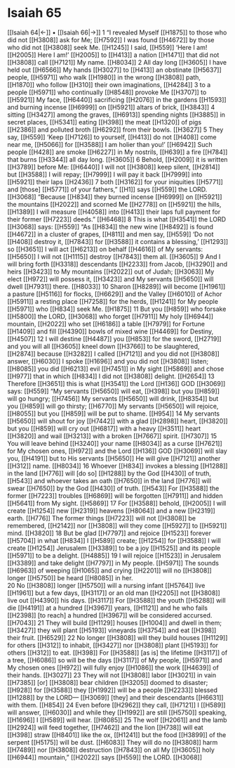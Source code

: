 # Isaiah 65
[[Isaiah 64|←]] • [[Isaiah 66|→]]
1 “I revealed Myself [[H1875]] to those who did not [[H3808]] ask for Me; [[H7592]] I was found [[H4672]] by those who did not [[H3808]] seek Me. [[H1245]] I said, [[H559]] ‘Here I am! [[H2005]] Here I am!’ [[H2005]] to [[H413]] a nation [[H1471]] that did not [[H3808]] call [[H7121]] My name. [[H8034]] 
2 All day long [[H3605]] I have held out [[H6566]] My hands [[H3027]] to [[H413]] an obstinate [[H5637]] people, [[H5971]] who walk [[H1980]] in the wrong [[H3808]] path, [[H1870]] who follow [[H310]] their own imaginations, [[H4284]] 
3 to a people [[H5971]] who continually [[H8548]] provoke Me [[H3707]] to [[H5921]] My face, [[H6440]] sacrificing [[H2076]] in the gardens [[H1593]] and burning incense [[H6999]] on [[H5921]] altars of brick, [[H3843]] 
4 sitting [[H3427]] among the graves, [[H6913]] spending nights [[H3885]] in secret places, [[H5341]] eating [[H398]] the meat [[H1320]] of pigs [[H2386]] and polluted broth [[H6292]] from their bowls. [[H3627]] 
5 They say, [[H559]] ‘Keep [[H7126]] to yourself, [[H413]] do not [[H408]] come near me, [[H5066]] for [[H3588]] I am holier than you!’ [[H6942]] Such people [[H428]] are smoke [[H6227]] in My nostrils, [[H639]] a fire [[H784]] that burns [[H3344]] all day long. [[H3605]] 
6 Behold, [[H2009]] it is written [[H3789]] before Me: [[H6440]] I will not [[H3808]] keep silent, [[H2814]] but [[H3588]] I will repay; [[H7999]] I will pay it back [[H7999]] into [[H5921]] their laps [[H2436]] 
7 both [[H3162]] for your iniquities [[H5771]] and [those] [[H5771]] of your fathers,” [[H1]] says [[H559]] the LORD. [[H3068]] “Because [[H834]] they burned incense [[H6999]] on [[H5921]] the mountains [[H2022]] and scorned Me [[H2778]] on [[H5921]] the hills, [[H1389]] I will measure [[H4058]] into [[H413]] their laps  full payment for their former [[H7223]] deeds.” [[H6468]] 
8 This is what [[H3541]] the LORD [[H3068]] says: [[H559]] “As [[H834]] the new wine [[H8492]] is found [[H4672]] in a cluster of grapes, [[H811]] and men say, [[H559]] ‘Do not [[H408]] destroy it, [[H7843]] for [[H3588]] it contains  a blessing,’ [[H1293]] so [[H3651]] I will act [[H6213]] on behalf [[H4616]] of My servants: [[H5650]] I will not [[H1115]] destroy [[H7843]] them all. [[H3605]] 
9 And I will bring forth [[H3318]] descendants [[H2233]] from Jacob, [[H3290]] and heirs [[H3423]] to My mountains [[H2022]] out of Judah; [[H3063]] My elect [[H972]] will possess it, [[H3423]] and My servants [[H5650]] will dwell [[H7931]] there. [[H8033]] 
10 Sharon [[H8289]] will become [[H1961]] a pasture [[H5116]] for flocks, [[H6629]] and the Valley [[H6010]] of Achor [[H5911]] a resting place [[H7258]] for the herds, [[H1241]] for My people [[H5971]] who [[H834]] seek Me. [[H1875]] 
11 But you [[H859]] who forsake [[H5800]] the LORD, [[H3068]] who forget [[H7911]] My holy [[H6944]] mountain, [[H2022]] who set [[H6186]] a table [[H7979]] for Fortune [[H1409]] and fill [[H4390]] bowls of mixed wine [[H4469]] for Destiny, [[H4507]] 
12 I will destine [[H4487]] you [[H853]] for the sword, [[H2719]] and you will all [[H3605]] kneel down [[H3766]] to be slaughtered, [[H2874]] because [[H3282]] I called [[H7121]] and you did not [[H3808]] answer, [[H6030]] I spoke [[H1696]] and you did not [[H3808]] listen; [[H8085]] you did [[H6213]] evil [[H7451]] in My sight [[H5869]] and chose [[H977]] that in which [[H834]] I did not [[H3808]] delight. [[H2654]] 
13 Therefore [[H3651]] this is what [[H3541]] the Lord [[H136]] GOD [[H3069]] says: [[H559]] “My servants [[H5650]] will eat, [[H398]] but you [[H859]] will go hungry; [[H7456]] My servants [[H5650]] will drink, [[H8354]] but you [[H859]] will go thirsty; [[H6770]] My servants [[H5650]] will rejoice, [[H8055]] but you [[H859]] will be put to shame. [[H954]] 
14 My servants [[H5650]] will shout for joy [[H7442]] with a glad [[H2898]] heart, [[H3820]] but you [[H859]] will cry out [[H6817]] with a heavy [[H3511]] heart [[H3820]] and wail [[H3213]] with a broken [[H7667]] spirit. [[H7307]] 
15 You will leave behind [[H3240]] your name [[H8034]] as a curse [[H7621]] for My chosen ones, [[H972]] and the Lord [[H136]] GOD [[H3069]] will slay you, [[H4191]] but to His servants [[H5650]] He will give [[H7121]] another [[H312]] name. [[H8034]] 
16 Whoever [[H834]] invokes a blessing [[H1288]] in the land [[H776]] will [do so] [[H1288]] by the God [[H430]] of truth, [[H543]] and whoever takes an oath [[H7650]] in the land [[H776]] will swear [[H7650]] by the God [[H430]] of truth. [[H543]] For [[H3588]] the former [[H7223]] troubles [[H6869]] will be forgotten [[H7911]] and hidden [[H5641]] from My sight. [[H5869]] 
17 For [[H3588]] behold, [[H2005]] I will create [[H1254]] new [[H2319]] heavens [[H8064]] and a new [[H2319]] earth. [[H776]] The former things [[H7223]] will not [[H3808]] be remembered, [[H2142]] nor [[H3808]] will they come [[H5927]] to [[H5921]] mind. [[H3820]] 
18 But be glad [[H7797]] and rejoice [[H1523]] forever [[H5704]] in what [[H834]] I [[H589]] create; [[H1254]] for [[H3588]] I will create [[H1254]] Jerusalem [[H3389]] to be a joy [[H1525]] and its people [[H5971]] to be a delight. [[H4885]] 
19 I will rejoice [[H1523]] in Jerusalem [[H3389]] and take delight [[H7797]] in My people. [[H5971]] The sounds [[H6963]] of weeping [[H1065]] and crying [[H2201]] will no [[H3808]] longer [[H5750]] be heard [[H8085]] in her.  
20 No [[H3808]] longer [[H5750]] will a nursing infant [[H5764]] live [[H1961]] but a few days, [[H3117]] or an old man [[H2205]] not [[H3808]] live out [[H4390]] his days. [[H3117]] For [[H3588]] the youth [[H5288]] will die [[H4191]] at a hundred [[H3967]] years, [[H1121]] and he who fails [[H2398]] [to reach] a hundred [[H3967]] will be considered accursed. [[H7043]] 
21 They will build [[H1129]] houses [[H1004]] and dwell in them; [[H3427]] they will plant [[H5193]] vineyards [[H3754]] and eat [[H398]] their fruit. [[H6529]] 
22 No longer [[H3808]] will they build houses [[H1129]] for others [[H312]] to inhabit, [[H3427]] nor [[H3808]] plant [[H5193]] for others [[H312]] to eat. [[H398]] For [[H3588]] [as is] the lifetime [[H3117]] of a tree, [[H6086]] so will be the days [[H3117]] of My people, [[H5971]] and My chosen ones [[H972]] will fully enjoy [[H1086]] the work [[H4639]] of their hands. [[H3027]] 
23 They will not [[H3808]] labor [[H3021]] in vain [[H7385]] [or] [[H3808]] bear children [[H3205]] doomed to disaster; [[H928]] for [[H3588]] they [[H1992]] will be a people [[H2233]] blessed [[H1288]] by the LORD— [[H3069]] [they] and their descendants [[H6631]] with them. [[H854]] 
24 Even before [[H2962]] they call, [[H7121]] I [[H589]] will answer, [[H6030]] and while they [[H1992]] are still [[H5750]] speaking, [[H1696]] I [[H589]] will hear. [[H8085]] 
25 The wolf [[H2061]] and the lamb [[H2924]] will feed together, [[H7462]] and the lion [[H738]] will eat [[H398]] straw [[H8401]] like the ox, [[H1241]] but the food [[H3899]] of the serpent [[H5175]] will be dust. [[H6083]] They will do no [[H3808]] harm [[H7489]] nor [[H3808]] destruction [[H7843]] on all My [[H3605]] holy [[H6944]] mountain,” [[H2022]] says [[H559]] the LORD. [[H3068]] 
